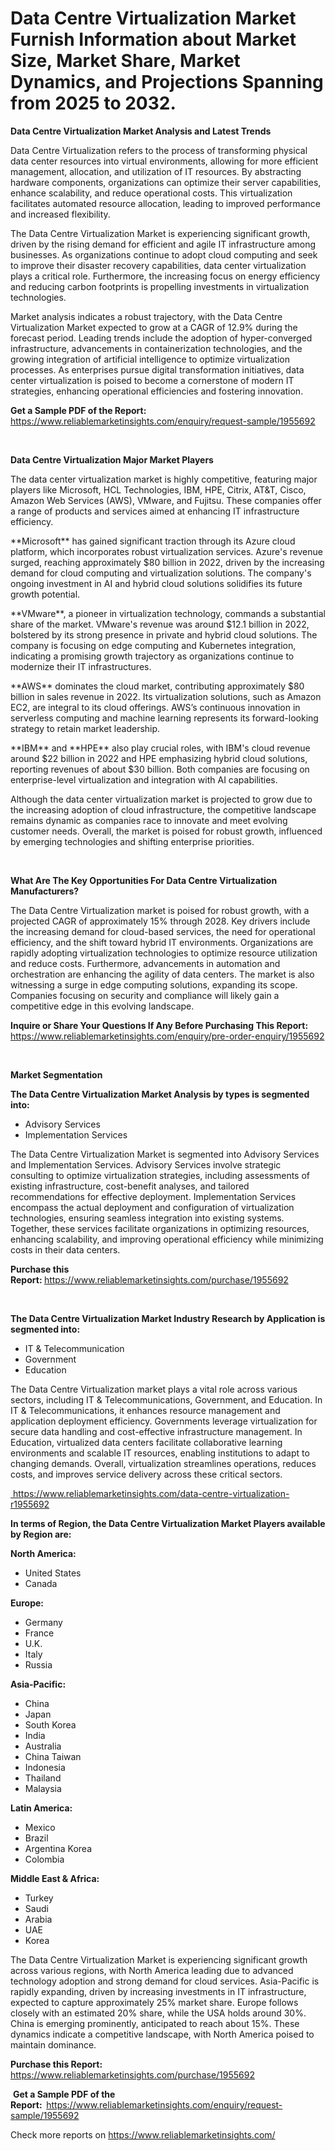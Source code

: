 <p><h1>Data Centre Virtualization Market Furnish Information about Market Size, Market Share, Market Dynamics, and Projections Spanning from 2025 to 2032.</h1></p><p><strong>Data Centre Virtualization Market Analysis and Latest Trends</strong></p>
<p><p>Data Centre Virtualization refers to the process of transforming physical data center resources into virtual environments, allowing for more efficient management, allocation, and utilization of IT resources. By abstracting hardware components, organizations can optimize their server capabilities, enhance scalability, and reduce operational costs. This virtualization facilitates automated resource allocation, leading to improved performance and increased flexibility.</p><p>The Data Centre Virtualization Market is experiencing significant growth, driven by the rising demand for efficient and agile IT infrastructure among businesses. As organizations continue to adopt cloud computing and seek to improve their disaster recovery capabilities, data center virtualization plays a critical role. Furthermore, the increasing focus on energy efficiency and reducing carbon footprints is propelling investments in virtualization technologies.</p><p>Market analysis indicates a robust trajectory, with the Data Centre Virtualization Market expected to grow at a CAGR of 12.9% during the forecast period. Leading trends include the adoption of hyper-converged infrastructure, advancements in containerization technologies, and the growing integration of artificial intelligence to optimize virtualization processes. As enterprises pursue digital transformation initiatives, data center virtualization is poised to become a cornerstone of modern IT strategies, enhancing operational efficiencies and fostering innovation.</p></p>
<p><strong>Get a Sample PDF of the Report:&nbsp;</strong> <a href="https://www.reliablemarketinsights.com/enquiry/request-sample/1955692?utm_campaign=3167&utm_medium=2&utm_source=Github&utm_content=ia&utm_term=09032025&utm_id=data-centre-virtualization">https://www.reliablemarketinsights.com/enquiry/request-sample/1955692</a></p>
<p>&nbsp;</p>
<p><strong>Data Centre Virtualization Major Market Players</strong></p>
<p><p>The data center virtualization market is highly competitive, featuring major players like Microsoft, HCL Technologies, IBM, HPE, Citrix, AT&T, Cisco, Amazon Web Services (AWS), VMware, and Fujitsu. These companies offer a range of products and services aimed at enhancing IT infrastructure efficiency.</p><p>**Microsoft** has gained significant traction through its Azure cloud platform, which incorporates robust virtualization services. Azure's revenue surged, reaching approximately $80 billion in 2022, driven by the increasing demand for cloud computing and virtualization solutions. The company's ongoing investment in AI and hybrid cloud solutions solidifies its future growth potential.</p><p>**VMware**, a pioneer in virtualization technology, commands a substantial share of the market. VMware's revenue was around $12.1 billion in 2022, bolstered by its strong presence in private and hybrid cloud solutions. The company is focusing on edge computing and Kubernetes integration, indicating a promising growth trajectory as organizations continue to modernize their IT infrastructures.</p><p>**AWS** dominates the cloud market, contributing approximately $80 billion in sales revenue in 2022. Its virtualization solutions, such as Amazon EC2, are integral to its cloud offerings. AWS’s continuous innovation in serverless computing and machine learning represents its forward-looking strategy to retain market leadership.</p><p>**IBM** and **HPE** also play crucial roles, with IBM's cloud revenue around $22 billion in 2022 and HPE emphasizing hybrid cloud solutions, reporting revenues of about $30 billion. Both companies are focusing on enterprise-level virtualization and integration with AI capabilities.</p><p>Although the data center virtualization market is projected to grow due to the increasing adoption of cloud infrastructure, the competitive landscape remains dynamic as companies race to innovate and meet evolving customer needs. Overall, the market is poised for robust growth, influenced by emerging technologies and shifting enterprise priorities.</p></p>
<p>&nbsp;</p>
<p><strong>What Are The Key Opportunities For Data Centre Virtualization Manufacturers?</strong></p>
<p><p>The Data Centre Virtualization market is poised for robust growth, with a projected CAGR of approximately 15% through 2028. Key drivers include the increasing demand for cloud-based services, the need for operational efficiency, and the shift toward hybrid IT environments. Organizations are rapidly adopting virtualization technologies to optimize resource utilization and reduce costs. Furthermore, advancements in automation and orchestration are enhancing the agility of data centers. The market is also witnessing a surge in edge computing solutions, expanding its scope. Companies focusing on security and compliance will likely gain a competitive edge in this evolving landscape.</p></p>
<p><strong>Inquire or Share Your Questions If Any Before Purchasing This Report:</strong> <a href="https://www.reliablemarketinsights.com/enquiry/pre-order-enquiry/1955692?utm_campaign=3167&utm_medium=2&utm_source=Github&utm_content=ia&utm_term=09032025&utm_id=data-centre-virtualization">https://www.reliablemarketinsights.com/enquiry/pre-order-enquiry/1955692</a></p>
<p>&nbsp;</p>
<p><strong>Market Segmentation</strong></p>
<p><strong>The Data Centre Virtualization Market Analysis by types is segmented into:</strong></p>
<p><ul><li>Advisory Services</li><li>Implementation Services</li></ul></p>
<p><p>The Data Centre Virtualization Market is segmented into Advisory Services and Implementation Services. Advisory Services involve strategic consulting to optimize virtualization strategies, including assessments of existing infrastructure, cost-benefit analyses, and tailored recommendations for effective deployment. Implementation Services encompass the actual deployment and configuration of virtualization technologies, ensuring seamless integration into existing systems. Together, these services facilitate organizations in optimizing resources, enhancing scalability, and improving operational efficiency while minimizing costs in their data centers.</p></p>
<p><strong>Purchase this Report:&nbsp;</strong><a href="https://www.reliablemarketinsights.com/purchase/1955692?utm_campaign=3167&utm_medium=2&utm_source=Github&utm_content=ia&utm_term=09032025&utm_id=data-centre-virtualization">https://www.reliablemarketinsights.com/purchase/1955692</a></p>
<p>&nbsp;</p>
<p><strong>The Data Centre Virtualization Market Industry Research by Application is segmented into:</strong></p>
<p><ul><li>IT & Telecommunication</li><li>Government</li><li>Education</li></ul></p>
<p><p>The Data Centre Virtualization market plays a vital role across various sectors, including IT & Telecommunications, Government, and Education. In IT & Telecommunications, it enhances resource management and application deployment efficiency. Governments leverage virtualization for secure data handling and cost-effective infrastructure management. In Education, virtualized data centers facilitate collaborative learning environments and scalable IT resources, enabling institutions to adapt to changing demands. Overall, virtualization streamlines operations, reduces costs, and improves service delivery across these critical sectors.</p></p>
<p><a href="https://www.reliablemarketinsights.com/data-centre-virtualization-r1955692?utm_campaign=3167&utm_medium=2&utm_source=Github&utm_content=ia&utm_term=09032025&utm_id=data-centre-virtualization">&nbsp;https://www.reliablemarketinsights.com/data-centre-virtualization-r1955692</a></p>
<p><strong>In terms of Region, the Data Centre Virtualization Market Players available by Region are:</strong></p>
<p>
    <p> <strong> North America: </strong>
        <ul>
            <li>United States</li>
            <li>Canada</li>
        </ul>
        </p> 
    <p> <strong> Europe: </strong>
        <ul>
            <li>Germany</li>
            <li>France</li>
            <li>U.K.</li>
            <li>Italy</li>
            <li>Russia</li>
        </ul>
        </p> 
    <p> <strong> Asia-Pacific: </strong>
        <ul>
            <li>China</li>
            <li>Japan</li>
            <li>South Korea</li>
            <li>India</li>
            <li>Australia</li>
            <li>China Taiwan</li>
            <li>Indonesia</li>
            <li>Thailand</li>
            <li>Malaysia</li>
        </ul>
        </p> 
    <p> <strong> Latin America: </strong>
        <ul>
            <li>Mexico</li>
            <li>Brazil</li>
            <li>Argentina Korea</li>
            <li>Colombia</li>
        </ul>
        </p> 
    <p> <strong> Middle East & Africa: </strong>
        <ul>
            <li>Turkey</li>
            <li>Saudi</li>
            <li>Arabia</li>
            <li>UAE</li>
            <li>Korea</li>
        </ul>
    </p>
    </p>
<p><p>The Data Centre Virtualization Market is experiencing significant growth across various regions, with North America leading due to advanced technology adoption and strong demand for cloud services. Asia-Pacific is rapidly expanding, driven by increasing investments in IT infrastructure, expected to capture approximately 25% market share. Europe follows closely with an estimated 20% share, while the USA holds around 30%. China is emerging prominently, anticipated to reach about 15%. These dynamics indicate a competitive landscape, with North America poised to maintain dominance.</p></p>
<p><strong>Purchase this Report: </strong><a href="https://www.reliablemarketinsights.com/purchase/1955692?utm_campaign=3167&utm_medium=2&utm_source=Github&utm_content=ia&utm_term=09032025&utm_id=data-centre-virtualization">https://www.reliablemarketinsights.com/purchase/1955692</a></p>
<p>&nbsp;<strong>Get a Sample PDF of the Report:&nbsp;&nbsp;</strong><a href="https://www.reliablemarketinsights.com/enquiry/request-sample/1955692?utm_campaign=3167&utm_medium=2&utm_source=Github&utm_content=ia&utm_term=09032025&utm_id=data-centre-virtualization">https://www.reliablemarketinsights.com/enquiry/request-sample/1955692</a></p>
<p><strong></strong></p>
<p>Check more reports on <a href="https://www.reliablemarketinsights.com/?utm_campaign=3167&utm_medium=2&utm_source=Github&utm_content=ia&utm_term=09032025&utm_id=data-centre-virtualization">https://www.reliablemarketinsights.com/</a></p>